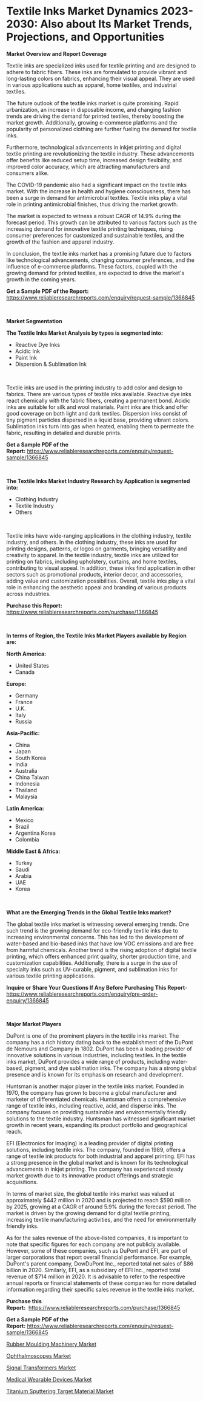 <p><h1>Textile Inks Market Dynamics 2023-2030: Also about Its Market Trends, Projections, and Opportunities</h1></p><p><strong>Market Overview and Report Coverage</strong></p>
<p><p>Textile inks are specialized inks used for textile printing and are designed to adhere to fabric fibers. These inks are formulated to provide vibrant and long-lasting colors on fabrics, enhancing their visual appeal. They are used in various applications such as apparel, home textiles, and industrial textiles.</p><p>The future outlook of the textile inks market is quite promising. Rapid urbanization, an increase in disposable income, and changing fashion trends are driving the demand for printed textiles, thereby boosting the market growth. Additionally, growing e-commerce platforms and the popularity of personalized clothing are further fueling the demand for textile inks.</p><p>Furthermore, technological advancements in inkjet printing and digital textile printing are revolutionizing the textile industry. These advancements offer benefits like reduced setup time, increased design flexibility, and improved color accuracy, which are attracting manufacturers and consumers alike.</p><p>The COVID-19 pandemic also had a significant impact on the textile inks market. With the increase in health and hygiene consciousness, there has been a surge in demand for antimicrobial textiles. Textile inks play a vital role in printing antimicrobial finishes, thus driving the market growth.</p><p>The market is expected to witness a robust CAGR of 14.9% during the forecast period. This growth can be attributed to various factors such as the increasing demand for innovative textile printing techniques, rising consumer preferences for customized and sustainable textiles, and the growth of the fashion and apparel industry.</p><p>In conclusion, the textile inks market has a promising future due to factors like technological advancements, changing consumer preferences, and the influence of e-commerce platforms. These factors, coupled with the growing demand for printed textiles, are expected to drive the market's growth in the coming years.</p></p>
<p><strong>Get a Sample PDF of the Report:</strong> <a href="https://www.reliableresearchreports.com/enquiry/request-sample/1366845">https://www.reliableresearchreports.com/enquiry/request-sample/1366845</a></p>
<p>&nbsp;</p>
<p><strong>Market Segmentation</strong></p>
<p><strong>The Textile Inks Market Analysis by types is segmented into:</strong></p>
<p><ul><li>Reactive Dye Inks</li><li>Acidic Ink</li><li>Paint Ink</li><li>Dispersion & Sublimation Ink</li></ul></p>
<p>&nbsp;</p>
<p><p>Textile inks are used in the printing industry to add color and design to fabrics. There are various types of textile inks available. Reactive dye inks react chemically with the fabric fibers, creating a permanent bond. Acidic inks are suitable for silk and wool materials. Paint inks are thick and offer good coverage on both light and dark textiles. Dispersion inks consist of tiny pigment particles dispersed in a liquid base, providing vibrant colors. Sublimation inks turn into gas when heated, enabling them to permeate the fabric, resulting in detailed and durable prints.</p></p>
<p><strong>Get a Sample PDF of the Report:</strong>&nbsp;<a href="https://www.reliableresearchreports.com/enquiry/request-sample/1366845">https://www.reliableresearchreports.com/enquiry/request-sample/1366845</a></p>
<p>&nbsp;</p>
<p><strong>The Textile Inks Market Industry Research by Application is segmented into:</strong></p>
<p><ul><li>Clothing Industry</li><li>Textile Industry</li><li>Others</li></ul></p>
<p>&nbsp;</p>
<p><p>Textile inks have wide-ranging applications in the clothing industry, textile industry, and others. In the clothing industry, these inks are used for printing designs, patterns, or logos on garments, bringing versatility and creativity to apparel. In the textile industry, textile inks are utilized for printing on fabrics, including upholstery, curtains, and home textiles, contributing to visual appeal. In addition, these inks find application in other sectors such as promotional products, interior decor, and accessories, adding value and customization possibilities. Overall, textile inks play a vital role in enhancing the aesthetic appeal and branding of various products across industries.</p></p>
<p><strong>Purchase this Report:</strong>&nbsp; <a href="https://www.reliableresearchreports.com/purchase/1366845">https://www.reliableresearchreports.com/purchase/1366845</a></p>
<p>&nbsp;</p>
<p><strong>In terms of Region, the Textile Inks Market Players available by Region are:</strong></p>
<p>
    <p> <strong> North America: </strong>
        <ul>
            <li>United States</li>
            <li>Canada</li>
        </ul>
        </p> 
    <p> <strong> Europe: </strong>
        <ul>
            <li>Germany</li>
            <li>France</li>
            <li>U.K.</li>
            <li>Italy</li>
            <li>Russia</li>
        </ul>
        </p> 
    <p> <strong> Asia-Pacific: </strong>
        <ul>
            <li>China</li>
            <li>Japan</li>
            <li>South Korea</li>
            <li>India</li>
            <li>Australia</li>
            <li>China Taiwan</li>
            <li>Indonesia</li>
            <li>Thailand</li>
            <li>Malaysia</li>
        </ul>
        </p> 
    <p> <strong> Latin America: </strong>
        <ul>
            <li>Mexico</li>
            <li>Brazil</li>
            <li>Argentina Korea</li>
            <li>Colombia</li>
        </ul>
        </p> 
    <p> <strong> Middle East & Africa: </strong>
        <ul>
            <li>Turkey</li>
            <li>Saudi</li>
            <li>Arabia</li>
            <li>UAE</li>
            <li>Korea</li>
        </ul>
    </p>
    </p>
<p>&nbsp;</p>
<p><strong>What are the Emerging Trends in the Global Textile Inks market?</strong></p>
<p><p>The global textile inks market is witnessing several emerging trends. One such trend is the growing demand for eco-friendly textile inks due to increasing environmental concerns. This has led to the development of water-based and bio-based inks that have low VOC emissions and are free from harmful chemicals. Another trend is the rising adoption of digital textile printing, which offers enhanced print quality, shorter production time, and customization capabilities. Additionally, there is a surge in the use of specialty inks such as UV-curable, pigment, and sublimation inks for various textile printing applications.</p></p>
<p><strong>Inquire or Share Your Questions If Any Before Purchasing This Report</strong>- <a href="https://www.reliableresearchreports.com/enquiry/pre-order-enquiry/1366845">https://www.reliableresearchreports.com/enquiry/pre-order-enquiry/1366845</a></p>
<p>&nbsp;</p>
<p><strong>Major Market Players</strong></p>
<p><p>DuPont is one of the prominent players in the textile inks market. The company has a rich history dating back to the establishment of the DuPont de Nemours and Company in 1802. DuPont has been a leading provider of innovative solutions in various industries, including textiles. In the textile inks market, DuPont provides a wide range of products, including water-based, pigment, and dye sublimation inks. The company has a strong global presence and is known for its emphasis on research and development.</p><p>Huntsman is another major player in the textile inks market. Founded in 1970, the company has grown to become a global manufacturer and marketer of differentiated chemicals. Huntsman offers a comprehensive range of textile inks, including reactive, acid, and disperse inks. The company focuses on providing sustainable and environmentally friendly solutions to the textile industry. Huntsman has witnessed significant market growth in recent years, expanding its product portfolio and geographical reach.</p><p>EFI (Electronics for Imaging) is a leading provider of digital printing solutions, including textile inks. The company, founded in 1989, offers a range of textile ink products for both industrial and apparel printing. EFI has a strong presence in the global market and is known for its technological advancements in inkjet printing. The company has experienced steady market growth due to its innovative product offerings and strategic acquisitions.</p><p>In terms of market size, the global textile inks market was valued at approximately $442 million in 2020 and is projected to reach $590 million by 2025, growing at a CAGR of around 5.9% during the forecast period. The market is driven by the growing demand for digital textile printing, increasing textile manufacturing activities, and the need for environmentally friendly inks.</p><p>As for the sales revenue of the above-listed companies, it is important to note that specific figures for each company are not publicly available. However, some of these companies, such as DuPont and EFI, are part of larger corporations that report overall financial performance. For example, DuPont's parent company, DowDuPont Inc., reported total net sales of $86 billion in 2020. Similarly, EFI, as a subsidiary of EFI Inc., reported total revenue of $714 million in 2020. It is advisable to refer to the respective annual reports or financial statements of these companies for more detailed information regarding their specific sales revenue in the textile inks market.</p></p>
<p><strong>Purchase this Report:</strong>&nbsp;&nbsp;<a href="https://www.reliableresearchreports.com/purchase/1366845">https://www.reliableresearchreports.com/purchase/1366845</a></p>
<p></p>
<p><strong>Get a Sample PDF of the Report:</strong>&nbsp;<a href="https://www.reliableresearchreports.com/enquiry/request-sample/1366845">https://www.reliableresearchreports.com/enquiry/request-sample/1366845</a></p>
<p><p><a href="https://github.com/pizolina/Market-Research-Report-List-1/blob/main/rubber-moulding-machinery-market.md">Rubber Moulding Machinery Market</a></p><p><a href="https://medium.com/@ruthgaylord1929/ophthalmoscopes-market-size-cagr-trends-2024-2030-b2f11c820aec">Ophthalmoscopes Market</a></p><p><a href="https://www.linkedin.com/pulse/decoding-signal-transformers-market-deep-dive-latest-trends-ixr1e/">Signal Transformers Market</a></p><p><a href="https://medium.com/@kimzemlak1955/medical-wearable-devices-market-size-cagr-trends-2024-2030-21cdbd3ab471">Medical Wearable Devices Market</a></p><p><a href="https://github.com/sofayahoo2023/Market-Research-Report-List-1/blob/main/titanium-sputtering-target-material-market.md">Titanium Sputtering Target Material Market</a></p></p>